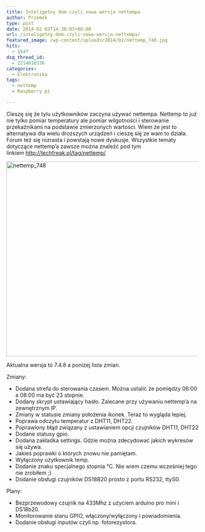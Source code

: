 ```yaml
---
title: Inteligetny dom czyli nowa wersja nettempa
author: Przemek
type: post
date: 2014-02-03T14:30:07+00:00
url: /inteligetny-dom-czyli-nowa-wersja-nettempa/
featured_image: /wp-content/uploads/2014/02/nettemp_748.jpg
hits:
  - 1547
dsq_thread_id:
  - 2214810336
categories:
  - Elektronika
tags:
  - nettemp
  - Raspberry pi

---
```

Cieszę się że tylu użytkowników zaczyna używać nettempa. Nettemp to już nie tylko pomiar temperatury ale pomiar wilgotności i sterowanie przekaźnikami na podstawie zmierzonych wartości. Wiem że jest to alternatywa dla wielu droższych urządzeń i cieszę się ze wam to działa. Forum też się rozrasta i powstają nowe dyskusje. Wszystkie tematy dotyczące nettemp&#8217;a zawsze można znaleźć pod tym linkiem <a href="http://techfreak.pl/tag/nettemp/" target="_blank">http://techfreak.pl/tag/nettemp/</a>

[<img class="aligncenter size-full wp-image-6130" alt="nettemp_748" src="http://techfreak.pl/wp-content/uploads/2014/02/nettemp_748.jpg" width="832" height="512" />][1]

Aktualna wersja to 7.4.8 a poniżej lista zmian.

Zmiany:

  * Dodana strefa do sterowania czasem. Można ustalić że pomiędzy 06:00 a 08:00 ma być 23 stopnie.
  * Dodany skrypt ustawiający hasło. Zalecane przy używaniu nettemp&#8217;a na zewnętrznym IP.
  * Zmiany w statusie zmiany położenia ikonek. Teraz to wygląda lepiej.
  * Poprawa odczytu temperatur z DHT11, DHT22.
  * Poprawiony błąd związany z ustawianiem opcji czujników DHT11, DHT22
  * Dodane statusy gpio.
  * Dodana zakładka settings. Gdzie można zdecydować jakich wykresów się używa.
  * Jakieś poprawki o których znowu nie pamiętam.
  * Wyłączony użytkownik temp.
  * Dodanie znaku specjalnego stopnia °C. Nie wiem czemu wcześniej tego nie zrobiłem ;)
  * Dodanie obsługi czujników DS18B20 prosto z portu RS232, ttyS0.

Plany:

  * Bezprzewodowy czujnik na 433Mhz z użyciem arduino pro mini i DS18b20.
  * Monitorowanie stanu GPIO, włączony/wyłączony i powiadomienia.
  * Dodanie obsługi inputów czyli np. fotorezystora.

 [1]: http://techfreak.pl/wp-content/uploads/2014/02/nettemp_748.jpg